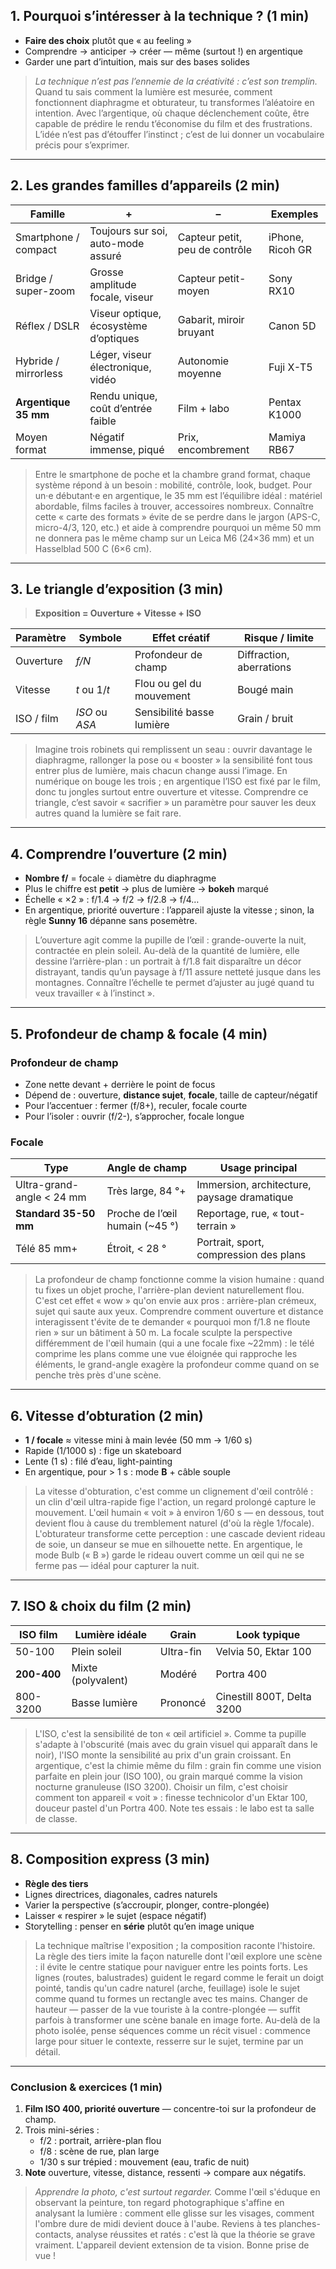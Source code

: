 ## 1. Pourquoi s’intéresser à la technique ? (1 min)

- **Faire des choix** plutôt que « au feeling »
- Comprendre → anticiper → créer — même (surtout !) en argentique
- Garder une part d’intuition, mais sur des bases solides

> *La technique n’est pas l’ennemie de la créativité : c’est son tremplin.* Quand tu sais comment la lumière est mesurée, comment fonctionnent diaphragme et obturateur, tu transformes l’aléatoire en intention. Avec l’argentique, où chaque déclenchement coûte, être capable de prédire le rendu t’économise du film et des frustrations. L’idée n’est pas d’étouffer l’instinct ; c’est de lui donner un vocabulaire précis pour s’exprimer.

---

## 2. Les grandes familles d’appareils (2 min)

| Famille                 | +                                   | –                     | Exemples        |
|-------------------------|-------------------------------------|-----------------------|-----------------|
| Smartphone / compact    | Toujours sur soi, auto-mode assuré  | Capteur petit, peu de contrôle | iPhone, Ricoh GR |
| Bridge / super-zoom     | Grosse amplitude focale, viseur     | Capteur petit-moyen   | Sony RX10       |
| Réflex / DSLR           | Viseur optique, écosystème d’optiques | Gabarit, miroir bruyant | Canon 5D        |
| Hybride / mirrorless    | Léger, viseur électronique, vidéo   | Autonomie moyenne     | Fuji X-T5       |
| **Argentique 35 mm**    | Rendu unique, coût d’entrée faible  | Film + labo           | Pentax K1000    |
| Moyen format            | Négatif immense, piqué              | Prix, encombrement    | Mamiya RB67     |

> Entre le smartphone de poche et la chambre grand format, chaque système répond à un besoin : mobilité, contrôle, look, budget. Pour un·e débutant·e en argentique, le 35 mm est l’équilibre idéal : matériel abordable, films faciles à trouver, accessoires nombreux. Connaître cette « carte des formats » évite de se perdre dans le jargon (APS-C, micro-4/3, 120, etc.) et aide à comprendre pourquoi un même 50 mm ne donnera pas le même champ sur un Leica M6 (24×36 mm) et un Hasselblad 500 C (6×6 cm).

---

## 3. Le triangle d’exposition (3 min)

> **Exposition = Ouverture + Vitesse + ISO**

| Paramètre  | Symbole         | Effet créatif           | Risque / limite     |
|------------|-----------------|-------------------------|---------------------|
| Ouverture  | *f/N*           | Profondeur de champ     | Diffraction, aberrations |
| Vitesse    | *t* ou 1/*t*    | Flou ou gel du mouvement| Bougé main          |
| ISO / film | *ISO* ou *ASA*  | Sensibilité basse lumière| Grain / bruit       |

> Imagine trois robinets qui remplissent un seau : ouvrir davantage le diaphragme, rallonger la pose ou « booster » la sensibilité font tous entrer plus de lumière, mais chacun change aussi l’image. En numérique on bouge les trois ; en argentique l’ISO est fixé par le film, donc tu jongles surtout entre ouverture et vitesse. Comprendre ce triangle, c’est savoir « sacrifier » un paramètre pour sauver les deux autres quand la lumière se fait rare.

---

## 4. Comprendre l’ouverture (2 min)

- **Nombre f/** = focale ÷ diamètre du diaphragme
- Plus le chiffre est **petit** → plus de lumière → **bokeh** marqué
- Échelle « ×2 » : f/1.4 → f/2 → f/2.8 → f/4…
- En argentique, priorité ouverture : l’appareil ajuste la vitesse ; sinon, la règle **Sunny 16** dépanne sans posemètre.

> L’ouverture agit comme la pupille de l’œil : grande-ouverte la nuit, contractée en plein soleil. Au-delà de la quantité de lumière, elle dessine l’arrière-plan : un portrait à f/1.8 fait disparaître un décor distrayant, tandis qu’un paysage à f/11 assure netteté jusque dans les montagnes. Connaître l’échelle te permet d’ajuster au jugé quand tu veux travailler « à l’instinct ».

---

## 5. Profondeur de champ & focale (4 min)

### Profondeur de champ
- Zone nette devant + derrière le point de focus
- Dépend de : ouverture, **distance sujet**, **focale**, taille de capteur/négatif
- Pour l’accentuer : fermer (f/8+), reculer, focale courte
- Pour l’isoler : ouvrir (f/2-), s’approcher, focale longue

### Focale

| Type                    | Angle de champ             | Usage principal                               |
|-------------------------|----------------------------|----------------------------------------------|
| Ultra-grand-angle < 24 mm | Très large, 84 °+          | Immersion, architecture, paysage dramatique  |
| **Standard 35-50 mm**   | Proche de l’œil humain (~45 °) | Reportage, rue, « tout-terrain »              |
| Télé 85 mm+             | Étroit, < 28 °              | Portrait, sport, compression des plans       |

> La profondeur de champ fonctionne comme la vision humaine : quand tu fixes un objet proche, l'arrière-plan devient naturellement flou. C'est cet effet « wow » qu'on envie aux pros : arrière-plan crémeux, sujet qui saute aux yeux. Comprendre comment ouverture et distance interagissent t'évite de te demander « pourquoi mon f/1.8 ne floute rien » sur un bâtiment à 50 m. La focale sculpte la perspective différemment de l'œil humain (qui a une focale fixe ~22mm) : le télé comprime les plans comme une vue éloignée qui rapproche les éléments, le grand-angle exagère la profondeur comme quand on se penche très près d'une scène.

---

## 6. Vitesse d’obturation (2 min)

- **1 / focale** ≈ vitesse mini à main levée (50 mm → 1/60 s)
- Rapide (1/1000 s) : fige un skateboard
- Lente (1 s) : filé d’eau, light-painting
- En argentique, pour > 1 s : mode **B** + câble souple

> La vitesse d'obturation, c'est comme un clignement d'œil contrôlé : un clin d'œil ultra-rapide fige l'action, un regard prolongé capture le mouvement. L'œil humain « voit » à environ 1/60 s — en dessous, tout devient flou à cause du tremblement naturel (d'où la règle 1/focale). L'obturateur transforme cette perception : une cascade devient rideau de soie, un danseur se mue en silhouette nette. En argentique, le mode Bulb (« B ») garde le rideau ouvert comme un œil qui ne se ferme pas — idéal pour capturer la nuit.

---

## 7. ISO & choix du film (2 min)

| ISO film | Lumière idéale | Grain | Look typique            |
|----------|----------------|-------|-------------------------|
| 50-100   | Plein soleil   | Ultra-fin | Velvia 50, Ektar 100    |
| **200-400** | Mixte (polyvalent) | Modéré | Portra 400             |
| 800-3200 | Basse lumière  | Prononcé | Cinestill 800T, Delta 3200 |

> L'ISO, c'est la sensibilité de ton « œil artificiel ». Comme ta pupille s'adapte à l'obscurité (mais avec du grain visuel qui apparaît dans le noir), l'ISO monte la sensibilité au prix d'un grain croissant. En argentique, c'est la chimie même du film : grain fin comme une vision parfaite en plein jour (ISO 100), ou grain marqué comme la vision nocturne granuleuse (ISO 3200). Choisir un film, c'est choisir comment ton appareil « voit » : finesse technicolor d'un Ektar 100, douceur pastel d'un Portra 400. Note tes essais : le labo est ta salle de classe.

---

## 8. Composition express (3 min)

- **Règle des tiers**
- Lignes directrices, diagonales, cadres naturels
- Varier la perspective (s’accroupir, plonger, contre-plongée)
- Laisser « respirer » le sujet (espace négatif)
- Storytelling : penser en **série** plutôt qu’en image unique

> La technique maîtrise l'exposition ; la composition raconte l'histoire. La règle des tiers imite la façon naturelle dont l'œil explore une scène : il évite le centre statique pour naviguer entre les points forts. Les lignes (routes, balustrades) guident le regard comme le ferait un doigt pointé, tandis qu'un cadre naturel (arche, feuillage) isole le sujet comme quand tu formes un rectangle avec tes mains. Changer de hauteur — passer de la vue touriste à la contre-plongée — suffit parfois à transformer une scène banale en image forte. Au-delà de la photo isolée, pense séquences comme un récit visuel : commence large pour situer le contexte, resserre sur le sujet, termine par un détail.

---

### Conclusion & exercices (1 min)

1. **Film ISO 400, priorité ouverture** — concentre-toi sur la profondeur de champ.
2. Trois mini-séries :
    - f/2 : portrait, arrière-plan flou
    - f/8 : scène de rue, plan large
    - 1/30 s sur trépied : mouvement (eau, trafic de nuit)
3. **Note** ouverture, vitesse, distance, ressenti → compare aux négatifs.

> *Apprendre la photo, c'est surtout regarder.* Comme l'œil s'éduque en observant la peinture, ton regard photographique s'affine en analysant la lumière : comment elle glisse sur les visages, comment l'ombre dure de midi devient douce à l'aube. Reviens à tes planches-contacts, analyse réussites et ratés : c'est là que la théorie se grave vraiment. L'appareil devient extension de ta vision. Bonne prise de vue !